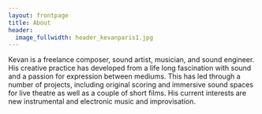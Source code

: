 ```yaml
---
layout: frontpage
title: About
header: 
  image_fullwidth: header_kevanparis1.jpg
---
```


Kevan is a freelance composer, sound artist, musician, and sound engineer. His creative practice has developed from a life long fascination with sound and a passion for expression between mediums. This has led through a number of projects, including original scoring and immersive sound spaces for live theatre as well as a couple of short films. His current interests are new instrumental and electronic music and improvisation.